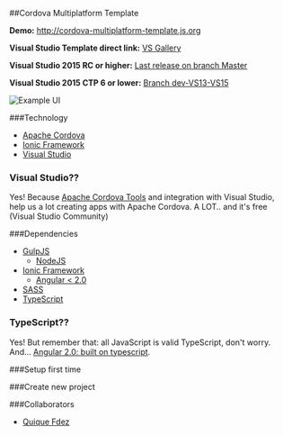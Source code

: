 ##Cordova Multiplatform Template

**Demo:** http://cordova-multiplatform-template.js.org

**Visual Studio Template direct link:** [VS Gallery](https://visualstudiogallery.msdn.microsoft.com/407fc1f8-538b-4beb-b2b2-69afcb6fbd96)

**Visual Studio 2015 RC or higher:** [Last release on branch Master](https://github.com/CKGrafico/Cordova-Multiplatform-Template/releases)

**Visual Studio 2015 CTP 6 or lower:** [Branch dev-VS13-VS15](https://github.com/CKGrafico/Cordova-Multiplatform-Template/tree/dev-VS13-VS15)

![Example UI](http://i.imgur.com/se6A8Nq.png)


###Technology
- [Apache Cordova](https://cordova.apache.org/)
- [Ionic Framework](http://ionicframework.com/)
- [Visual Studio](http://visualstudio.com/free)

### Visual Studio??
Yes! Because [Apache Cordova Tools](https://www.visualstudio.com/en-us/cordova-vs.aspx) and integration with Visual Studio, help us a lot creating apps with Apache Cordova. A LOT.. and it's free (Visual Studio Community)

###Dependencies
- [GulpJS](http://gulpjs.com)
	- [NodeJS](http://nodejs.com)
- [Ionic Framework](http://ionicframework.com/)
	- [Angular < 2.0](http://angularjs.org)
- [SASS](http://sass-lang.com/)
- [TypeScript](http://typescriptlang.com/)

### TypeScript??
Yes! But remember that: all JavaScript is valid TypeScript, don't worry. And... [Angular 2.0: built on typescript](http://blogs.msdn.com/b/typescript/archive/2015/03/05/angular-2-0-built-on-typescript.aspx).

###Setup first time

###Create new project


###Collaborators
- [Quique Fdez](http://twitter.com/ckgrafico)
